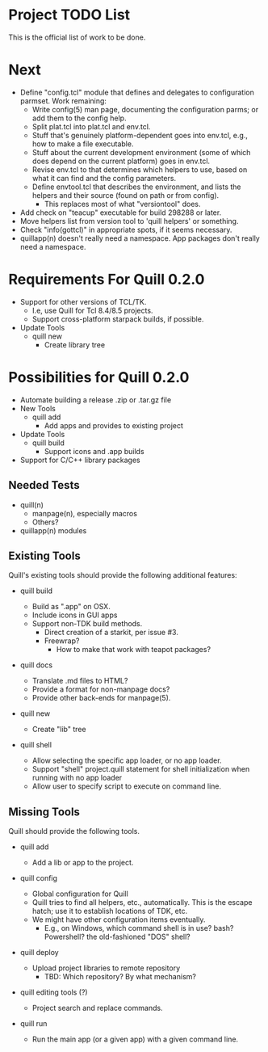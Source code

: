 # Project TODO List

This is the official list of work to be done.

# Next

* Define "config.tcl" module that defines and delegates to configuration
  parmset.  Work remaining:
  * Write config(5) man page, documenting the configuration parms;
    or add them to the config help.
  * Split plat.tcl into plat.tcl and env.tcl.
  * Stuff that's genuinely platform-dependent goes into env.tcl,
    e.g., how to make a file executable.
  * Stuff about the current development environment (some of which does
    depend on the current platform) goes in env.tcl.
  * Revise env.tcl to that determines which helpers to use,
    based on what it can find and the config parameters.
  * Define envtool.tcl that describes the environment, and lists the 
    helpers and their source (found on path or from config).
    * This replaces most of what "versiontool" does.
* Add check on "teacup" executable for build 298288 or later.
* Move helpers list from version tool to 'quill helpers' or something.
* Check "info(gottcl)" in appropriate spots, if it seems necessary.
* quillapp(n) doesn't really need a namespace.  App packages don't
  really need a namespace.

# Requirements For Quill 0.2.0

* Support for other versions of TCL/TK.
  * I.e, use Quill for Tcl 8.4/8.5 projects.
  * Support cross-platform starpack builds, if possible.
* Update Tools
  * quill new
    * Create library tree

# Possibilities for Quill 0.2.0

* Automate building a release .zip or .tar.gz file
* New Tools
  * quill add
    * Add apps and provides to existing project
* Update Tools
  * quill build
    * Support icons and .app builds
* Support for C/C++ library packages


## Needed Tests

* quill(n)
  * manpage(n), especially macros
  * Others?
* quillapp(n) modules

## Existing Tools

Quill's existing tools should provide the following additional features:

* quill build
  * Build as ".app" on OSX.
  * Include icons in GUI apps
  * Support non-TDK build methods.
    * Direct creation of a starkit, per issue #3.
    * Freewrap?
      * How to make that work with teapot packages?

* quill docs
  * Translate .md files to HTML?
  * Provide a format for non-manpage docs?
  * Provide other back-ends for manpage(5).

* quill new
  * Create "lib" tree

* quill shell
  * Allow selecting the specific app loader, or no app loader.
  * Support "shell" project.quill statement for shell initialization
    when running with no app loader
  * Allow user to specify script to execute on command line.

## Missing Tools

Quill should provide the following tools.

* quill add
  * Add a lib or app to the project.

* quill config
  * Global configuration for Quill
  * Quill tries to find all helpers, etc., automatically.  This is the
    escape hatch; use it to establish locations of TDK, etc.
  * We might have other configuration items eventually.
    * E.g., on Windows, which command shell is in use?  bash?  Powershell?
      the old-fashioned "DOS" shell?

* quill deploy
  * Upload project libraries to remote repository
    * TBD: Which repository?  By what mechanism?

* quill editing tools (?)
  * Project search and replace commands.

* quill run
  * Run the main app (or a given app) with a given command line.

